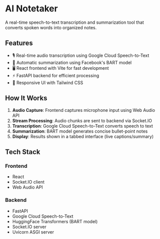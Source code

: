 # AI Notetaker

A real-time speech-to-text transcription and summarization tool that converts spoken words into organized notes.

## Features

- 🎙️ Real-time audio transcription using Google Cloud Speech-to-Text
- 📝 Automatic summarization using Facebook's BART model
- 🖥️ React frontend with Vite for fast development
- ⚡ FastAPI backend for efficient processing
- 📱 Responsive UI with Tailwind CSS

## How It Works

1. **Audio Capture**: Frontend captures microphone input using Web Audio API
2. **Stream Processing**: Audio chunks are sent to backend via Socket.IO
3. **Transcription**: Google Cloud Speech-to-Text converts speech to text
4. **Summarization**: BART model generates concise bullet-point notes
5. **Display**: Results shown in a tabbed interface (live captions/summary)

## Tech Stack

### Frontend
- React
- Socket.IO client
- Web Audio API

### Backend
- FastAPI
- Google Cloud Speech-to-Text
- HuggingFace Transformers (BART model)
- Socket.IO server
- Uvicorn ASGI server

